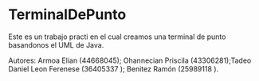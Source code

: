 # TerminalDePunto
Este es un trabajo practi en el cual creamos una terminal de punto basandonos el UML de Java.

Autores: Armoa Elian (44668045); Ohannecian Priscila (43306281);Tadeo Daniel Leon Ferenese (36405337 ); Benitez Ramón (25989118 ).
